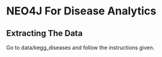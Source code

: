 # NEO4J For Disease Analytics


## Extracting The Data

Go to data/kegg_diseases and follow the instructions given.
